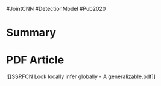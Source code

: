 #JointCNN #DetectionModel 
#Pub2020
# Summary 

# PDF Article
![[SSRFCN Look locally infer globally - A generalizable.pdf]]
